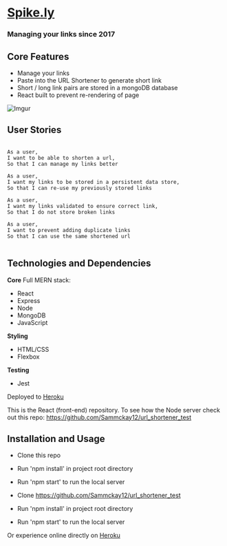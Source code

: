 # [Spike.ly](https://vast-earth-43716.herokuapp.com/)

### Managing your links since 2017

## Core Features

- Manage your links
- Paste into the URL Shortener to generate short link
- Short / long link pairs are stored in a mongoDB database
- React built to prevent re-rendering of page

![Imgur](http://imgur.com/a/uikeN.png)

## User Stories

```

As a user,
I want to be able to shorten a url,
So that I can manage my links better

As a user,
I want my links to be stored in a persistent data store,
So that I can re-use my previously stored links

As a user,
I want my links validated to ensure correct link,
So that I do not store broken links

As a user,
I want to prevent adding duplicate links
So that I can use the same shortened url


```

## Technologies and Dependencies

**Core**
Full MERN stack:
- React
- Express
- Node
- MongoDB
- JavaScript

**Styling**
- HTML/CSS
- Flexbox

**Testing**
- Jest


Deployed to [Heroku](https://vast-earth-43716.herokuapp.com/)  

This is the React (front-end) repository. To see how the Node server check out this repo:
https://github.com/Sammckay12/url_shortener_test

## Installation and Usage

- Clone this repo
- Run 'npm install' in project root directory
- Run 'npm start' to run the local server

- Clone https://github.com/Sammckay12/url_shortener_test
- Run 'npm install' in project root directory
- Run 'npm start' to run the local server

Or experience online directly on [Heroku](https://vast-earth-43716.herokuapp.com/)  
